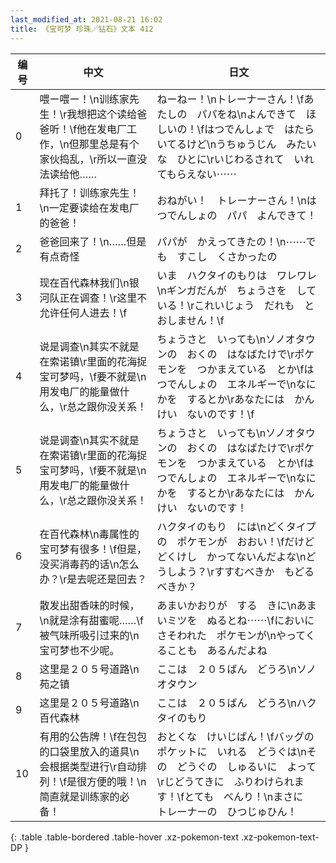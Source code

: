 ```yaml
---
last_modified_at: 2021-08-21 16:02
title: 《宝可梦 珍珠／钻石》文本 412
---
```

| 编号 | 中文 | 日文 |
| ---- | ---- | ---- |
| 0 | 喂ー喂ー！\n训练家先生！\r我想把这个读给爸爸听！\f他在发电厂工作，\n但那里总是有个家伙捣乱，\r所以一直没法读给他…… | ねーねー！\nトレーナーさん！\fあたしの　パパをね\nよんできて　ほしいの！\fはつでんしょで　はたらいてるけど\nうちゅうじん　みたいな　ひとに\rいじわるされて　いれてもらえない⋯⋯ |
| 1 | 拜托了！训练家先生！\n一定要读给在发电厂的爸爸！ | おねがい！　トレーナーさん！\nはつでんしょの　パパ　よんできて！ |
| 2 | 爸爸回来了！\n……但是有点奇怪 | パパが　かえってきたの！\n⋯⋯でも　すこし　くさかったの |
| 3 | 现在百代森林我们\n银河队正在调查！\r这里不允许任何人进去！\f | いま　ハクタイのもりは　ワレワレ\nギンガだんが　ちょうさを　している！\rこれいじょう　だれも　とおしません！\f |
| 4 | 说是调查\n其实不就是在索诺镇\r里面的花海捉宝可梦吗，\f要不就是\n用发电厂的能量做什么，\r总之跟你没关系！ | ちょうさと　いっても\nソノオタウンの　おくの　はなばたけで\rポケモンを　つかまえている　とか\fはつでんしょの　エネルギーで\nなにかを　するとか\rあなたには　かんけい　ないのです！\f |
| 5 | 说是调查\n其实不就是在索诺镇\r里面的花海捉宝可梦吗，\f要不就是\n用发电厂的能量做什么，\r总之跟你没关系！ | ちょうさと　いっても\nソノオタウンの　おくの　はなばたけで\rポケモンを　つかまえている　とか\fはつでんしょの　エネルギーで\nなにかを　するとか\rあなたには　かんけい　ないのです！ |
| 6 | 在百代森林\n毒属性的宝可梦有很多！\f但是，没买消毒药的话\n怎么办？\r是去呢还是回去？ | ハクタイのもり　には\nどくタイプの　ポケモンが　おおい！\fだけど　どくけし　かってないんだよな\nどうしよう？\rすすむべきか　もどるべきか？ |
| 7 | 散发出甜香味的时候，\n就是涂有甜蜜呢……\f被气味所吸引过来的\n宝可梦也不少呢。 | あまいかおりが　する　きに\nあまいミツを　ぬるとね⋯⋯\fにおいに　さそわれた　ポケモンが\nやってくることも　あるんだよね |
| 8 | 这里是２０５号道路\n苑之镇 | ここは　２０５ばん　どうろ\nソノオタウン |
| 9 | 这里是２０５号道路\n百代森林 | ここは　２０５ばん　どうろ\nハクタイのもり |
| 10 | 有用的公告牌！\f在包包的口袋里放入的道具\n会根据类型进行\r自动排列！\f是很方便的哦！\n简直就是训练家的必备！ | おとくな　けいじばん！\fバッグの　ポケットに　いれる　どうぐは\nその　どうぐの　しゅるいに　よって\rじどうてきに　ふりわけられます！\fとても　べんり！\nまさに　トレーナーの　ひつじゅひん！ |
{: .table .table-bordered .table-hover .xz-pokemon-text .xz-pokemon-text-DP }